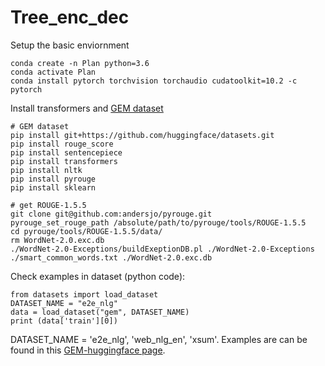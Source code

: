 # Tree_enc_dec

Setup the basic enviornment

```
conda create -n Plan python=3.6
conda activate Plan
conda install pytorch torchvision torchaudio cudatoolkit=10.2 -c pytorch
```

Install transformers and [GEM dataset](https://gem-benchmark.com/tutorials/modeling)

```
# GEM dataset
pip install git+https://github.com/huggingface/datasets.git
pip install rouge_score
pip install sentencepiece
pip install transformers
pip install nltk
pip install pyrouge
pip install sklearn

# get ROUGE-1.5.5
git clone git@github.com:andersjo/pyrouge.git
pyrouge_set_rouge_path /absolute/path/to/pyrouge/tools/ROUGE-1.5.5
cd pyrouge/tools/ROUGE-1.5.5/data/
rm WordNet-2.0.exc.db
./WordNet-2.0-Exceptions/buildExeptionDB.pl ./WordNet-2.0-Exceptions ./smart_common_words.txt ./WordNet-2.0.exc.db
```

Check examples in dataset (python code):
```
from datasets import load_dataset
DATASET_NAME = "e2e_nlg"
data = load_dataset("gem", DATASET_NAME)
print (data['train'][0])
```
DATASET_NAME = 'e2e_nlg', 'web_nlg_en', 'xsum'. Examples are can be found in this [GEM-huggingface page](https://huggingface.co/datasets/gem#data-splits).
